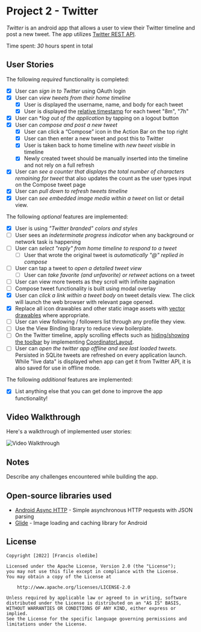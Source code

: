 # Project 2 - Twitter

*Twitter* is an android app that allows a user to view their Twitter timeline and post a new tweet. The app utilizes [Twitter REST API](https://dev.twitter.com/rest/public).

Time spent: *30* hours spent in total

## User Stories

The following *required* functionality is completed:

* [x] User can *sign in to Twitter* using OAuth login
* [x] User can *view tweets from their home timeline*
  * [x] User is displayed the username, name, and body for each tweet
  * [x] User is displayed the [relative timestamp](https://gist.github.com/nesquena/f786232f5ef72f6e10a7) for each tweet "8m", "7h"
* [x] User can **log out of the application* by tapping on a logout button
* [x] User can *compose and post a new tweet*
  * [x] User can click a “Compose” icon in the Action Bar on the top right
  * [x] User can then enter a new tweet and post this to Twitter
  * [x] User is taken back to home timeline with *new tweet visible* in timeline
  * [x] Newly created tweet should be manually inserted into the timeline and not rely on a full refresh
* [x] User can *see a counter that displays the total number of characters remaining for tweet* that also updates the count as the user types input on the Compose tweet page
* [x] User can *pull down to refresh tweets timeline*
* [x] User can *see embedded image media within a tweet* on list or detail view.

The following *optional* features are implemented:

* [x] User is using *"Twitter branded" colors and styles*
* [ ] User sees an *indeterminate progress indicator* when any background or network task is happening
* [ ] User can *select "reply" from home timeline to respond to a tweet*
  * [ ] User that wrote the original tweet is *automatically "@" replied in compose*
* [ ] User can tap a tweet to *open a detailed tweet view*
  * [ ] User can *take favorite (and unfavorite) or retweet* actions on a tweet
* [ ] User can view more tweets as they scroll with infinite pagination
* [ ] Compose tweet functionality is built using modal overlay
* [x] User can *click a link within a tweet body* on tweet details view. The click will launch the web browser with relevant page opened.
* [x] Replace all icon drawables and other static image assets with [vector drawables](http://guides.codepath.org/android/Drawables#vector-drawables) where appropriate.
* [ ] User can view following / followers list through any profile they view.
* [ ] Use the View Binding library to reduce view boilerplate.
* [ ] On the Twitter timeline, apply scrolling effects such as [hiding/showing the toolbar](http://guides.codepath.org/android/Using-the-App-ToolBar#reacting-to-scroll) by implementing [CoordinatorLayout](http://guides.codepath.org/android/Handling-Scrolls-with-CoordinatorLayout#responding-to-scroll-events).
* [ ] User can *open the twitter app offline and see last loaded tweets*. Persisted in SQLite tweets are refreshed on every application launch. While "live data" is displayed when app can get it from Twitter API, it is also saved for use in offline mode.

The following *additional* features are implemented:

* [x] List anything else that you can get done to improve the app functionality!

## Video Walkthrough

Here's a walkthrough of implemented user stories:



<img src='https://github.com/oledibefrancis/Real-Final-Twitter-Client/blob/master/OuaaBbQN.gif' title='Video Walkthrough' width='' alt='Video Walkthrough' />

## Notes

Describe any challenges encountered while building the app.

## Open-source libraries used

* [Android Async HTTP](https://github.com/loopj/android-async-http) - Simple asynchronous HTTP requests with JSON parsing
* [Glide](https://github.com/bumptech/glide) - Image loading and caching library for Android

## License

    Copyright [2022] [Francis oledibe]

    Licensed under the Apache License, Version 2.0 (the "License");
    you may not use this file except in compliance with the License.
    You may obtain a copy of the License at

        http://www.apache.org/licenses/LICENSE-2.0

    Unless required by applicable law or agreed to in writing, software
    distributed under the License is distributed on an "AS IS" BASIS,
    WITHOUT WARRANTIES OR CONDITIONS OF ANY KIND, either express or implied.
    See the License for the specific language governing permissions and
    limitations under the License.
